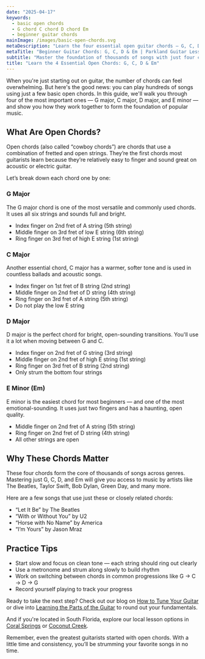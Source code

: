 ```yaml
---
date: "2025-04-17"
keywords:
  - basic open chords
  - G chord C chord D chord Em
  - beginner guitar chords
mainImage: /images/basic-open-chords.svg
metaDescription: "Learn the four essential open guitar chords — G, C, D, and Em. Perfect for beginners! Includes finger positions, tips, and practice ideas."
metaTitle: "Beginner Guitar Chords: G, C, D & Em | Parkland Guitar Lessons"
subtitle: "Master the foundation of thousands of songs with just four chords"
title: "Learn the 4 Essential Open Chords: G, C, D & Em"
---
```


When you're just starting out on guitar, the number of chords can feel overwhelming. But here's the good news: you can play hundreds of songs using just a few basic open chords. In this guide, we'll walk you through four of the most important ones — G major, C major, D major, and E minor — and show you how they work together to form the foundation of popular music.

## What Are Open Chords?

Open chords (also called “cowboy chords”) are chords that use a combination of fretted and open strings. They’re the first chords most guitarists learn because they’re relatively easy to finger and sound great on acoustic or electric guitar.

Let’s break down each chord one by one:

### G Major

The G major chord is one of the most versatile and commonly used chords. It uses all six strings and sounds full and bright.

- Index finger on 2nd fret of A string (5th string)
- Middle finger on 3rd fret of low E string (6th string)
- Ring finger on 3rd fret of high E string (1st string)

### C Major

Another essential chord, C major has a warmer, softer tone and is used in countless ballads and acoustic songs.

- Index finger on 1st fret of B string (2nd string)
- Middle finger on 2nd fret of D string (4th string)
- Ring finger on 3rd fret of A string (5th string)
- Do not play the low E string

### D Major

D major is the perfect chord for bright, open-sounding transitions. You'll use it a lot when moving between G and C.

- Index finger on 2nd fret of G string (3rd string)
- Middle finger on 2nd fret of high E string (1st string)
- Ring finger on 3rd fret of B string (2nd string)
- Only strum the bottom four strings

### E Minor (Em)

E minor is the easiest chord for most beginners — and one of the most emotional-sounding. It uses just two fingers and has a haunting, open quality.

- Middle finger on 2nd fret of A string (5th string)
- Ring finger on 2nd fret of D string (4th string)
- All other strings are open

## Why These Chords Matter

These four chords form the core of thousands of songs across genres. Mastering just G, C, D, and Em will give you access to music by artists like The Beatles, Taylor Swift, Bob Dylan, Green Day, and many more.

Here are a few songs that use just these or closely related chords:

- “Let It Be” by The Beatles
- “With or Without You” by U2
- “Horse with No Name” by America
- “I’m Yours” by Jason Mraz

## Practice Tips

- Start slow and focus on clean tone — each string should ring out clearly
- Use a metronome and strum along slowly to build rhythm
- Work on switching between chords in common progressions like G → C → D → G
- Record yourself playing to track your progress

Ready to take the next step? Check out our blog on [How to Tune Your Guitar](/guitar-chalk/how-to-tune-your-guitar) or dive into [Learning the Parts of the Guitar](/guitar-chalk/learn-guitar-parts-for-beginners) to round out your fundamentals.

And if you're located in South Florida, explore our local lesson options in [Coral Springs](/guitar-lessons-coral-springs-fl/) or [Coconut Creek](/guitar-lessons-coconut-creek-fl/).

Remember, even the greatest guitarists started with open chords. With a little time and consistency, you’ll be strumming your favorite songs in no time.
